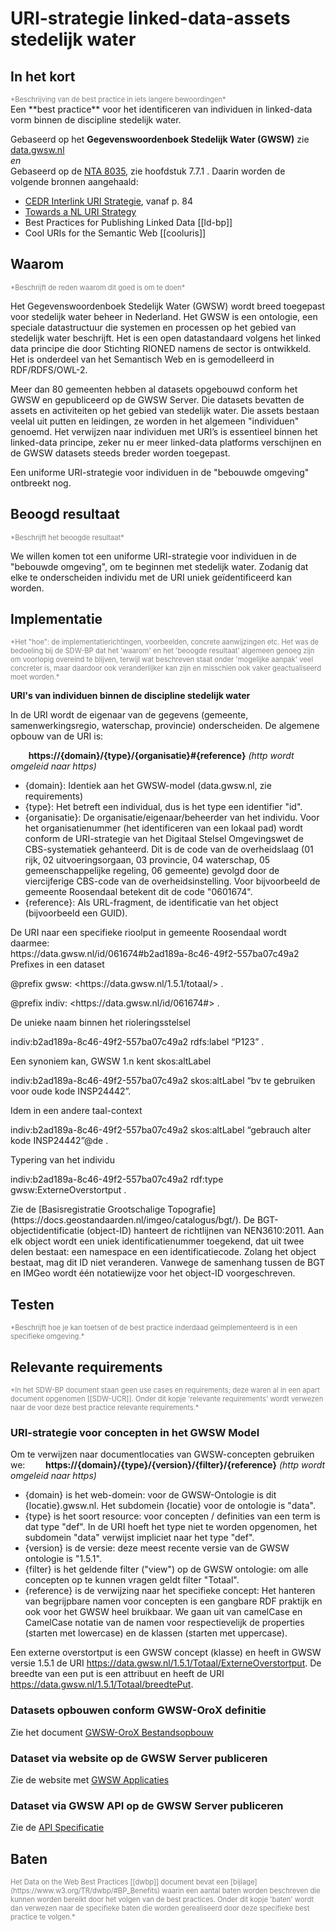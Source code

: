 # URI-strategie linked-data-assets stedelijk water

## In het kort
<div style="color:gray;font-size:0.8em;">*Beschrijving van de best practice in iets langere bewoordingen*</div>
Een **best practice** voor het identificeren van individuen in linked-data vorm binnen de discipline stedelijk water.

Gebaseerd op het **Gegevenswoordenboek Stedelijk Water (GWSW)** zie [data.gwsw.nl](https://data.gwsw.nl)  
*en*  
Gebaseerd op de [NTA 8035](https://www.nen.nl/NEN-Shop/Norm/NTA-80352020-nl.htm), zie hoofdstuk 7.7.1 . 
Daarin worden de volgende bronnen aangehaald:
* [CEDR Interlink URI Strategie](https://www.roadotl.eu/static/media/INTERLINK_D4._Defining_the_Principles_9Okqubw.PDF), vanaf p. 84
* [Towards a NL URI Strategy](https://www.geonovum.nl/uploads/documents/D1-2013-09-19_Towards_a_NL_URI_Strategy.pdf) 
* Best Practices for Publishing Linked Data [[ld-bp]]
* Cool URIs for the Semantic Web [[cooluris]]

## Waarom
<div style="color:gray;font-size:0.8em;">*Beschrijft de reden waarom dit goed is om te doen*</div>

Het Gegevenswoordenboek Stedelijk Water (GWSW) wordt breed toegepast voor stedelijk water beheer in Nederland. Het GWSW is een ontologie, een speciale datastructuur die systemen en processen op het gebied van stedelijk water beschrijft. Het is een open datastandaard volgens het linked data principe die door Stichting RIONED namens de sector is ontwikkeld. Het is onderdeel van het Semantisch Web en is gemodelleerd in RDF/RDFS/OWL-2. 

Meer dan 80 gemeenten hebben al datasets opgebouwd conform het GWSW en gepubliceerd op de GWSW Server. Die datasets bevatten de assets en activiteiten op het gebied van stedelijk water. Die assets bestaan veelal uit putten en leidingen, ze worden in het algemeen "individuen" genoemd. Het verwijzen naar individuen met URI’s is essentieel binnen het linked-data principe, zeker nu er meer linked-data platforms verschijnen en de GWSW datasets steeds breder worden toegepast.

Een uniforme URI-strategie voor individuen in de "bebouwde omgeving" ontbreekt nog. 

## Beoogd resultaat
<div style="color:gray;font-size:0.8em;">*Beschrijft het beoogde resultaat*</div>

We willen komen tot een uniforme URI-strategie voor individuen in de "bebouwde omgeving", om te beginnen met stedelijk water. Zodanig dat elke te onderscheiden individu met de URI uniek geïdentificeerd kan worden. 

## Implementatie

<div style="color:gray;font-size:0.8em;">*Het "hoe": de implementatierichtingen, voorbeelden, concrete aanwijzingen etc. Het was de bedoeling bij de SDW-BP dat het 'waarom' en het 'beoogde resultaat' algemeen genoeg zijn om voorlopig overeind te blijven, terwijl wat beschreven staat onder 'mogelijke aanpak' veel concreter is, maar daardoor ook veranderlijker kan zijn en misschien ook vaker geactualiseerd moet worden.*</div>

**URI's van individuen binnen de discipline stedelijk water**

In de URI wordt de eigenaar van de gegevens (gemeente, samenwerkingsregio, waterschap, provincie) onderscheiden.
De algemene opbouw van de URI is:

`    `**https://{domain}/{type}/{organisatie}#{reference}** *(http wordt omgeleid naar https)*

* {domain}: Identiek aan het GWSW-model (data.gwsw.nl, zie requirements)
* {type}: Het betreft een individual, dus is het type een identifier "id".
* {organisatie}: De organisatie/eigenaar/beheerder van het individu. Voor het organisatienummer (het identificeren van een lokaal pad) wordt conform de URI-strategie van het Digitaal Stelsel Omgevingswet de CBS-systematiek gehanteerd. Dit is de code van de overheidslaag (01 rijk, 02 uitvoeringsorgaan, 03 provincie, 04 waterschap, 05 gemeenschappelijke regeling, 06 gemeente) gevolgd door de viercijferige CBS-code van de overheidsinstelling. Voor bijvoorbeeld de gemeente Roosendaal betekent dit de code "0601674".
* {reference}: Als URL-fragment, de identificatie van het object (bijvoorbeeld een GUID).

<div class="example"><div class="example-title marker">De URI naar een specifieke rioolput in gemeente Roosendaal wordt daarmee:</div>
https://data.gwsw.nl/id/061674#b2ad189a-8c46-49f2-557ba07c49a2 
</div>

<div class="example"><div class="example-title marker"><span>Prefixes in een dataset</span></div>
<p>@prefix gwsw: &lt;https://data.gwsw.nl/1.5.1/totaal/&gt; .</p>
<p>@prefix indiv: &lt;https://data.gwsw.nl/id/061674#&gt; .</p>
</div>

<div class="example"><div class="example-title marker"><span>De unieke naam binnen het rioleringsstelsel</span></div>
<p>indiv:b2ad189a-8c46-49f2-557ba07c49a2 rdfs:label “P123” . </p>
</div>

<div class="example"><div class="example-title marker"><span>Een synoniem kan, GWSW 1.n kent skos:altLabel</span></div>
<p>indiv:b2ad189a-8c46-49f2-557ba07c49a2 skos:altLabel “bv te gebruiken voor oude kode INSP24442”.</p>
</div>

<div class="example"><div class="example-title marker"><span>Idem in een andere taal-context</span></div>
<p>indiv:b2ad189a-8c46-49f2-557ba07c49a2 skos:altLabel “gebrauch alter kode INSP24442”@de .</p>
</div>

<div class="example"><div class="example-title marker"><span>Typering van het individu</span></div>
<p>indiv:b2ad189a-8c46-49f2-557ba07c49a2	rdf:type gwsw:ExterneOverstortput .</p>
</div>

<p class="note" title="Een alternatief: BGT-ID"> <!-- dit werkte niet voor remarks -->
Zie de [Basisregistratie Grootschalige Topografie](https://docs.geostandaarden.nl/imgeo/catalogus/bgt/). De BGT-objectidentificatie (object-ID) hanteert de richtlijnen van NEN3610:2011. Aan elk object wordt een uniek identificatienummer toegekend, dat uit twee delen bestaat: een namespace en een identificatiecode. Zolang het object bestaat, mag dit ID niet ver­an­deren. Vanwege de samenhang tussen de BGT en IMGeo wordt één notatiewijze voor het object-ID voorgeschreven.
</p>

## Testen 
<div style="color:gray;font-size:0.8em;">*Beschrijft hoe je kan toetsen of de best practice inderdaad geïmplementeerd is in een specifieke omgeving.*</div>

## Relevante requirements
<div style="color:gray;font-size:0.8em;">*In het SDW-BP document staan geen use cases en requirements; deze waren al in een apart document opgenomen [[SDW-UCR]]. Onder dit kopje 'relevante requirements' wordt verwezen naar de voor deze best practice relevante requirements.*</div>

### URI-strategie voor concepten in het GWSW Model

Om te verwijzen naar documentlocaties van GWSW-concepten gebruiken we:
`    `**https://{domain}/{type}/{version}/{filter}/{reference}** *(http wordt omgeleid naar https)*

* {domain} is het web-domein: voor de GWSW-Ontologie is dit {locatie}.gwsw.nl. Het subdomein {locatie} voor de ontologie is "data".
* {type} is het soort resource: voor concepten / definities van een term is dat type "def". In de URI hoeft het type niet te worden opgenomen, het subdomein "data" verwijst impliciet naar het type "def".
* {version} is de versie: deze meest recente versie van de GWSW ontologie is "1.5.1".
* {filter} is het geldende filter ("view") op de GWSW ontologie: om alle concepten op te kunnen vragen geldt filter "Totaal".
* {reference} is de verwijzing naar het specifieke concept:
Het hanteren van begrijpbare namen voor concepten is een gangbare RDF praktijk en ook voor het GWSW heel bruikbaar. We gaan uit van camelCase en CamelCase notatie van de namen voor respectievelijk de properties (starten met lowercase) en de klassen (starten met uppercase).

Een externe overstortput is een GWSW concept (klasse) en heeft in GWSW versie 1.5.1 de URI https://data.gwsw.nl/1.5.1/Totaal/ExterneOverstortput.
De breedte van een put is een attribuut en heeft de URI https://data.gwsw.nl/1.5.1/Totaal/breedtePut.

### Datasets opbouwen conform GWSW-OroX definitie
Zie het document [GWSW-OroX Bestandsopbouw](https://apps.gwsw.nl/doc/GWSW.orox%20Beschrijving.pdf)

### Dataset via website op de GWSW Server publiceren
Zie de website met [GWSW Applicaties](https://apps.gwsw.nl)

### Dataset via GWSW API op de GWSW Server publiceren
Zie de [API Specificatie](https://apps.gwsw.nl/item_redoc) 

## Baten
<div style="color:gray;font-size:0.8em;">Het Data on the Web Best Practices [[dwbp]] document bevat een [bijlage](https://www.w3.org/TR/dwbp/#BP_Benefits) waarin een aantal baten worden beschreven die kunnen worden bereikt door het volgen van de best practices. Onder dit kopje 'baten' wordt dan verwezen naar de specifieke baten die worden gerealiseerd door deze specifieke best practice te volgen.*</div>

